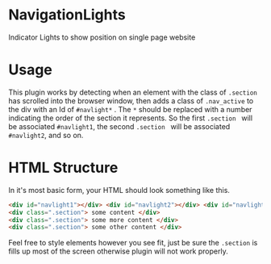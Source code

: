 NavigationLights
================
Indicator Lights to show position on single page website

Usage
=====
This plugin works by detecting when an element with the class of ``` .section  ``` has scrolled into the browser window, then adds a class of ``` .nav_active ```  to the div with an Id of ``` #navlight* ``` . The ``` * ```  should be replaced with a number indicating the order of the section it represents. So the first ``` .section  ``` will be associated ``` #navlight1 ```, the second ``` .section  ``` will be associated ``` #navlight2 ```, and so on.

HTML Structure
==============
In it's most basic form, your HTML should look something like this.
``` html
<div id="navlight1"></div> <div id="navlight2"></div> <div id="navlight3"></div>
<div class=".section"> some content </div>
<div class=".section"> some more content </div>
<div class=".section"> some other content </div>
```
Feel free to style elements however you see fit, just be sure the ``` .section ``` is fills up most of the screen otherwise plugin will not work properly.
